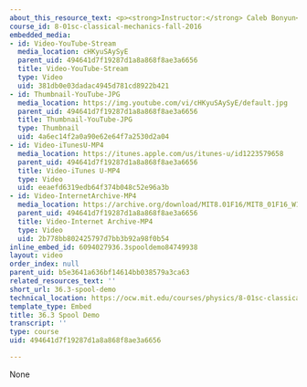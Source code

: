 ```yaml
---
about_this_resource_text: <p><strong>Instructor:</strong> Caleb Bonyun</p>
course_id: 8-01sc-classical-mechanics-fall-2016
embedded_media:
- id: Video-YouTube-Stream
  media_location: cHKyuSAySyE
  parent_uid: 494641d7f19287d1a8a868f8ae3a6656
  title: Video-YouTube-Stream
  type: Video
  uid: 381db0e03dadac4945d781cd8922b421
- id: Thumbnail-YouTube-JPG
  media_location: https://img.youtube.com/vi/cHKyuSAySyE/default.jpg
  parent_uid: 494641d7f19287d1a8a868f8ae3a6656
  title: Thumbnail-YouTube-JPG
  type: Thumbnail
  uid: 4a6ec14f2a0a90e62e64f7a2530d2a04
- id: Video-iTunesU-MP4
  media_location: https://itunes.apple.com/us/itunes-u/id1223579658
  parent_uid: 494641d7f19287d1a8a868f8ae3a6656
  title: Video-iTunes U-MP4
  type: Video
  uid: eeaefd6319edb64f374b048c52e96a3b
- id: Video-InternetArchive-MP4
  media_location: https://archive.org/download/MIT8.01F16/MIT8_01F16_W12spooldemo_360p.mp4
  parent_uid: 494641d7f19287d1a8a868f8ae3a6656
  title: Video-Internet Archive-MP4
  type: Video
  uid: 2b778bb802425797d7bb3b92a98f0b54
inline_embed_id: 6094027936.3spooldemo84749938
layout: video
order_index: null
parent_uid: b5e3641a636bf14614bb038579a3ca63
related_resources_text: ''
short_url: 36.3-spool-demo
technical_location: https://ocw.mit.edu/courses/physics/8-01sc-classical-mechanics-fall-2016/week-12-rotations-and-translation-rolling/36.3-spool-demo/36.3-spool-demo
template_type: Embed
title: 36.3 Spool Demo
transcript: ''
type: course
uid: 494641d7f19287d1a8a868f8ae3a6656

---
```

None